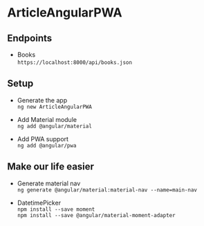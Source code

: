 # ArticleAngularPWA

## Endpoints

- Books  
`https://localhost:8000/api/books.json`

## Setup

- Generate the app  
`ng new ArticleAngularPWA`

- Add Material module  
`ng add @angular/material`

- Add PWA support  
`ng add @angular/pwa`

## Make our life easier

- Generate material nav  
`ng generate @angular/material:material-nav --name=main-nav`

- DatetimePicker  
`npm install --save moment`  
`npm install --save @angular/material-moment-adapter`  